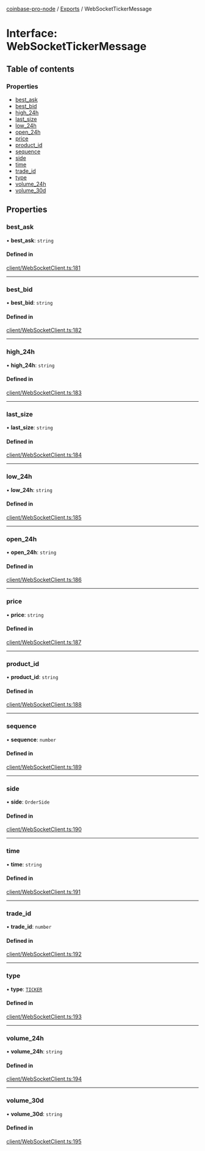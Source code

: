 [coinbase-pro-node](../README.md) / [Exports](../modules.md) / WebSocketTickerMessage

# Interface: WebSocketTickerMessage

## Table of contents

### Properties

- [best_ask](WebSocketTickerMessage.md#best_ask)
- [best_bid](WebSocketTickerMessage.md#best_bid)
- [high_24h](WebSocketTickerMessage.md#high_24h)
- [last_size](WebSocketTickerMessage.md#last_size)
- [low_24h](WebSocketTickerMessage.md#low_24h)
- [open_24h](WebSocketTickerMessage.md#open_24h)
- [price](WebSocketTickerMessage.md#price)
- [product_id](WebSocketTickerMessage.md#product_id)
- [sequence](WebSocketTickerMessage.md#sequence)
- [side](WebSocketTickerMessage.md#side)
- [time](WebSocketTickerMessage.md#time)
- [trade_id](WebSocketTickerMessage.md#trade_id)
- [type](WebSocketTickerMessage.md#type)
- [volume_24h](WebSocketTickerMessage.md#volume_24h)
- [volume_30d](WebSocketTickerMessage.md#volume_30d)

## Properties

### best_ask

• **best_ask**: `string`

#### Defined in

[client/WebSocketClient.ts:181](https://github.com/bennycode/coinbase-pro-node/blob/7372d05/src/client/WebSocketClient.ts#L181)

---

### best_bid

• **best_bid**: `string`

#### Defined in

[client/WebSocketClient.ts:182](https://github.com/bennycode/coinbase-pro-node/blob/7372d05/src/client/WebSocketClient.ts#L182)

---

### high_24h

• **high_24h**: `string`

#### Defined in

[client/WebSocketClient.ts:183](https://github.com/bennycode/coinbase-pro-node/blob/7372d05/src/client/WebSocketClient.ts#L183)

---

### last_size

• **last_size**: `string`

#### Defined in

[client/WebSocketClient.ts:184](https://github.com/bennycode/coinbase-pro-node/blob/7372d05/src/client/WebSocketClient.ts#L184)

---

### low_24h

• **low_24h**: `string`

#### Defined in

[client/WebSocketClient.ts:185](https://github.com/bennycode/coinbase-pro-node/blob/7372d05/src/client/WebSocketClient.ts#L185)

---

### open_24h

• **open_24h**: `string`

#### Defined in

[client/WebSocketClient.ts:186](https://github.com/bennycode/coinbase-pro-node/blob/7372d05/src/client/WebSocketClient.ts#L186)

---

### price

• **price**: `string`

#### Defined in

[client/WebSocketClient.ts:187](https://github.com/bennycode/coinbase-pro-node/blob/7372d05/src/client/WebSocketClient.ts#L187)

---

### product_id

• **product_id**: `string`

#### Defined in

[client/WebSocketClient.ts:188](https://github.com/bennycode/coinbase-pro-node/blob/7372d05/src/client/WebSocketClient.ts#L188)

---

### sequence

• **sequence**: `number`

#### Defined in

[client/WebSocketClient.ts:189](https://github.com/bennycode/coinbase-pro-node/blob/7372d05/src/client/WebSocketClient.ts#L189)

---

### side

• **side**: `OrderSide`

#### Defined in

[client/WebSocketClient.ts:190](https://github.com/bennycode/coinbase-pro-node/blob/7372d05/src/client/WebSocketClient.ts#L190)

---

### time

• **time**: `string`

#### Defined in

[client/WebSocketClient.ts:191](https://github.com/bennycode/coinbase-pro-node/blob/7372d05/src/client/WebSocketClient.ts#L191)

---

### trade_id

• **trade_id**: `number`

#### Defined in

[client/WebSocketClient.ts:192](https://github.com/bennycode/coinbase-pro-node/blob/7372d05/src/client/WebSocketClient.ts#L192)

---

### type

• **type**: [`TICKER`](../enums/WebSocketResponseType.md#ticker)

#### Defined in

[client/WebSocketClient.ts:193](https://github.com/bennycode/coinbase-pro-node/blob/7372d05/src/client/WebSocketClient.ts#L193)

---

### volume_24h

• **volume_24h**: `string`

#### Defined in

[client/WebSocketClient.ts:194](https://github.com/bennycode/coinbase-pro-node/blob/7372d05/src/client/WebSocketClient.ts#L194)

---

### volume_30d

• **volume_30d**: `string`

#### Defined in

[client/WebSocketClient.ts:195](https://github.com/bennycode/coinbase-pro-node/blob/7372d05/src/client/WebSocketClient.ts#L195)

